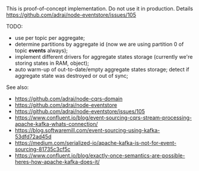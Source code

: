 This is proof-of-concept implementation. Do not use it in production. Details https://github.com/adrai/node-eventstore/issues/105

TODO:
* use per topic per aggregate;
* determine partitions by aggregate id (now we are using partition 0 of topic **events** always);
* implement different drivers for aggregate states storage (currently we're storing states in RAM, object);
* auto warm-up of out-to-date/empty aggregate states storage; detect if aggregate state was destroyed or out of sync;

See also:
* https://github.com/adrai/node-cqrs-domain
* https://github.com/adrai/node-eventstore
* https://github.com/adrai/node-eventstore/issues/105
* https://www.confluent.io/blog/event-sourcing-cqrs-stream-processing-apache-kafka-whats-connection/
* https://blog.softwaremill.com/event-sourcing-using-kafka-53dfd72ad45d
* https://medium.com/serialized-io/apache-kafka-is-not-for-event-sourcing-81735c3cf5c
* https://www.confluent.io/blog/exactly-once-semantics-are-possible-heres-how-apache-kafka-does-it/

